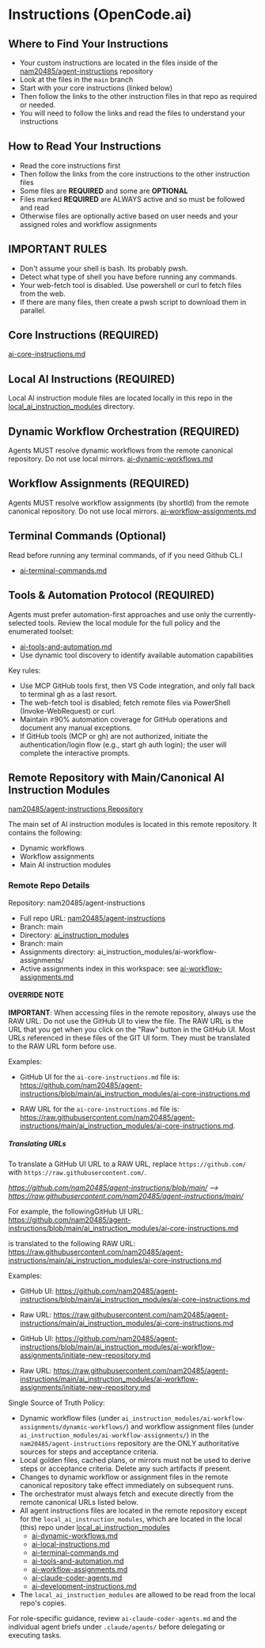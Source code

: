 # Instructions (OpenCode.ai)

## Where to Find Your Instructions
- Your custom instructions are located in the files inside of the [nam20485/agent-instructions](https://github.com/nam20485/agent-instructions/tree/main) repository
- Look at the files in the `main` branch
- Start with your core instructions (linked below)
- Then follow the links to the other instruction files in that repo as required or needed.
- You will need to follow the links and read the files to understand your instructions

## How to Read Your Instructions
- Read the core instructions first
- Then follow the links from the core instructions to the other instruction files
- Some files are **REQUIRED** and some are **OPTIONAL**
- Files marked **REQUIRED** are ALWAYS active and so must be followed and read
- Otherwise files are optionally active based on user needs and your assigned roles and workflow assignments

## **IMPORTANT RULES**
- Don't assume your shell is bash. Its probably pwsh.
- Detect what type of shell you have before running any commands.
- Your web-fetch tool is disabled. Use powershell or curl to fetch files from the web.
- If there are many files, then create a pwsh script to download them in parallel.

## Core Instructions (**REQUIRED**)
[ai-core-instructions.md](https://github.com/nam20485/agent-instructions/blob/main/ai_instruction_modules/ai-core-instructions.md)

## Local AI Instructions (**REQUIRED**)
Local AI instruction module files are located locally in this repo in the [local_ai_instruction_modules](../local_ai_instruction_modules) directory.

## Dynamic Workflow Orchestration (**REQUIRED**)
Agents MUST resolve dynamic workflows from the remote canonical repository. Do not use local mirrors.
[ai-dynamic-workflows.md](../local_ai_instruction_modules/ai-dynamic-workflows.md)

## Workflow Assignments (**REQUIRED**)
Agents MUST resolve workflow assignments (by shortId) from the remote canonical repository. Do not use local mirrors.
[ai-workflow-assignments.md](../local_ai_instruction_modules/ai-workflow-assignments.md)

## Terminal Commands (Optional)
Read before running any terminal commands, of if you need Github CL.I
- [ai-terminal-commands.md](../local_ai_instruction_modules/ai-terminal-commands.md)

## Tools & Automation Protocol (REQUIRED)
Agents must prefer automation-first approaches and use only the currently-selected tools. Review the local module for the full policy and the enumerated toolset:
- [ai-tools-and-automation.md](../local_ai_instruction_modules/ai-tools-and-automation.md)
- Use dynamic tool discovery to identify available automation capabilities

Key rules:
- Use MCP GitHub tools first, then VS Code integration, and only fall back to terminal gh as a last resort.
- The web-fetch tool is disabled; fetch remote files via PowerShell (Invoke-WebRequest) or curl.
- Maintain ≥90% automation coverage for GitHub operations and document any manual exceptions.
- If GitHub tools (MCP or gh) are not authorized, initiate the authentication/login flow (e.g., start gh auth login); the user will complete the interactive prompts.

## **Remote Repository with Main/Canonical AI Instruction Modules**

[nam20485/agent-instructions Repository](https://github.com/nam20485/agent-instructions/main)

The main set of AI instruction modules is located in this remote repository. It contains the following:
- Dynamic workflows
- Workflow assignments
- Main AI instruction modules

### Remote Repo Details

 Repository: nam20485/agent-instructions
- Full repo URL: [nam20485/agent-instructions](https://github.com/nam20485/agent-instructions)
- Branch: main
- Directory: [ai_instruction_modules](https://github.com/nam20485/agent-instructions/tree/main/ai_instruction_modules/)
- Branch: main
- Assignments directory: ai_instruction_modules/ai-workflow-assignments/
 - Active assignments index in this workspace: see [ai-workflow-assignments.md](../local_ai_instruction_modules/ai-workflow-assignments.md)

#### OVERRIDE NOTE
**IMPORTANT**: When accessing files in the remote repository, always use the RAW URL. Do not use the GitHub UI to view the file. The RAW URL is the URL that you get when you click on the "Raw" button in the GitHub UI. Most URLs referenced in these files of the GIT UI form. They must be translated to the RAW URL form before use. 

Examples: 

- GitHub UI for the `ai-core-instructions.md` file is: https://github.com/nam20485/agent-instructions/blob/main/ai_instruction_modules/ai-core-instructions.md

- RAW URL for the `ai-core-instructions.md` file is: https://raw.githubusercontent.com/nam20485/agent-instructions/main/ai_instruction_modules/ai-core-instructions.md.

##### Translating URLs
To translate a GitHub UI URL to a RAW URL, replace `https://github.com/` with `https://raw.githubusercontent.com/`.

*https://github.com/nam20485/agent-instructions/blob/main/<file-path> --> https://raw.githubusercontent.com/nam20485/agent-instructions/main/<file-path>*

For example, the followingGitHub UI URL: https://github.com/nam20485/agent-instructions/blob/main/ai_instruction_modules/ai-core-instructions.md 

is translated to the following RAW URL: https://raw.githubusercontent.com/nam20485/agent-instructions/main/ai_instruction_modules/ai-core-instructions.md

Examples:

- GitHub UI: https://github.com/nam20485/agent-instructions/blob/main/ai_instruction_modules/ai-core-instructions.md
- Raw URL:   https://raw.githubusercontent.com/nam20485/agent-instructions/main/ai_instruction_modules/ai-core-instructions.md

- GitHub UI: https://github.com/nam20485/agent-instructions/blob/main/ai_instruction_modules/ai-workflow-assignments/initiate-new-repository.md
- Raw URL:   https://raw.githubusercontent.com/nam20485/agent-instructions/main/ai_instruction_modules/ai-workflow-assignments/initiate-new-repository.md

Single Source of Truth Policy:

- Dynamic workflow files (under `ai_instruction_modules/ai-workflow-assignments/dynamic-workflows/`) and workflow assignment files (under `ai_instruction_modules/ai-workflow-assignments/`) in the `nam20485/agent-instructions` repository are the ONLY authoritative sources for steps and acceptance criteria.
- Local golden files, cached plans, or mirrors must not be used to derive steps or acceptance criteria. Delete any such artifacts if present.
- Changes to dynamic workflow or assignment files in the remote canonical repository take effect immediately on subsequent runs.
- The orchestrator must always fetch and execute directly from the remote canonical URLs listed below.
- All agent instructions files are located in the remote repository except for the `local_ai_instruction_modules`, which are located in the local (this) repo under [local_ai_instruction_modules](../local_ai_instruction_modules)
    - [ai-dynamic-workflows.md](../local_ai_instruction_modules/ai-dynamic-workflows.md)
    - [ai-local-instructions.md](../local_ai_instruction_modules/ai-local-instructions.md)
    - [ai-terminal-commands.md](../local_ai_instruction_modules/ai-terminal-commands.md)
    - [ai-tools-and-automation.md](../local_ai_instruction_modules/ai-tools-and-automation.md)
    - [ai-workflow-assignments.md](../local_ai_instruction_modules/ai-workflow-assignments.md)
    - [ai-claude-coder-agents.md](../local_ai_instruction_modules/ai-claude-coder-agents.md)
    - [ai-development-instructions.md](../local_ai_instruction_modules/ai-development-instructions.md)
- The `local_ai_instruction_modules` are allowed to be read from the local repo's copies.

For role-specific guidance, review `ai-claude-coder-agents.md` and the individual agent briefs under `.claude/agents/` before delegating or executing tasks.
